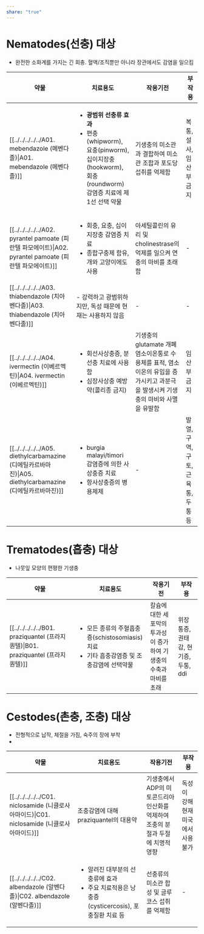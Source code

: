 ```yaml
---
share: "true"
---
```


# Nematodes(선충) 대상

- 완전한 소화계를 가지는 긴 회충. 혈액/조직뿐만 아니라 장관에서도 감염을 일으킴

| 약물                                                                                                             | 치료용도                                                                                                                 | 작용기전                                                                         | 부작용                   |
| -------------------------------------------------------------------------------------------------------------- | -------------------------------------------------------------------------------------------------------------------- | ---------------------------------------------------------------------------- | --------------------- |
| [[../../../../../A01. mebendazole (메벤다졸)\|A01. mebendazole (메벤다졸)]]                       | <ul><li>**광범위 선충류 효과**</li><li>편충(whipworm), 요충(pinworm), 십이지장충(hookworm), 회충(roundworm) 감염증 치료에 제1선 선택 약물</li></ul> | 기생충의 미소관과 결합하여 미소관 조합과 포도당 섭취를 억제함                                           | 복통, 설사, 임산부 금지        |
| [[../../../../../A02. pyrantel pamoate (피란텔 파모에이트)\|A02. pyrantel pamoate (피란텔 파모에이트)]]   | <ul><li>회충, 요충, 십이지장충 감염증 치료</li><li>종합구충제 함유, 개와 고양이에도 사용</li></ul>                                                 | 아세틸콜린의 유리 및 cholinestrase의 억제를 일으켜 연충의 마비를 초래함                               | \-                    |
| [[../../../../../A03. thiabendazole (치아벤다졸)\|A03. thiabendazole (치아벤다졸)]]                 | - 강력하고 광범위하지만, 독성 때문에 현재는 사용하지 않음                                                                                    | \-                                                                           | \-                    |
| [[../../../../../A04. ivermectin (이베르멕틴)\|A04. ivermectin (이베르멕틴)]]                       | <ul><li>회선사상충증, 분선충 치료에 사용함</li><li>심장사상충 예방약(콜리종 금지)</li></ul>                                                      | 기생충의 glutamate 개폐 염소이온통로 수용체를 표적, 염소이온의 유입을 증가시키고 과분극을 발생시켜 기생충의 마비와 사멸을 유발함 | 임산부 금지                |
| [[../../../../../A05. diethylcarbamazine (디에틸카르바마진)\|A05. diethylcarbamazine (디에틸카르바마진)]] | <ul><li>burgia malayi/timori 감염증에 의한 사상충증 치료</li><li>항사상충증의 병용제제</li></ul>                                           | \-                                                                           | 발열, 구역, 구토, 근육통, 두통 등 |


# Trematodes(흡충) 대상

- 나뭇잎 모양의 편평한 기생충

| 약물                                                                                           | 치료용도                                                                             | 작용기전                                  | 부작용                     |
| -------------------------------------------------------------------------------------------- | -------------------------------------------------------------------------------- | ------------------------------------- | ----------------------- |
| [[../../../../../B01. praziquantel (프라지퀀텔)\|B01. praziquantel (프라지퀀텔)]] | <ul><li>모든 종류의 주혈흡충증(schistosomiasis) 치료</li><li>기타 흡충감염증 및 조충감염에 선택약물</li></ul> | 칼슘에 대한 세포막의 투과성이 증가하여 기생충의 수축과 마비를 초래 | 위장통증, 권태감, 현기증, 두통, ddi |


# Cestodes(촌충, 조충) 대상

- 전형적으로 납작, 체절을 가짐, 숙주의 장에 부착
- 
| 약물                                                                                               | 치료용도                                                                              | 작용기전                                           | 부작용                  |
| ------------------------------------------------------------------------------------------------ | --------------------------------------------------------------------------------- | ---------------------------------------------- | -------------------- |
| [[../../../../../C01. niclosamide (니클로사아마이드)\|C01. niclosamide (니클로사아마이드)]] | 조충감염에 대해 praziquantel의 대용약                                                        | 기생충에서 ADP의 미토콘드리아 인산화를 억제하여 조충의 분절과 두절에 치명적 영향 | 독성이 강해 현재 미국에서 사용 불가 |
| [[../../../../../C02. albendazole (알벤다졸)\|C02. albendazole (알벤다졸)]]         | <ul><li>알려진 대부분의 선충류에 효과</li><li>주요 치료적용은 낭충증(cysticercosis), 포충질환 치료 등</li></ul> | 선충류의 미소관 합성 및 글루코스 섭취를 억제함                     | \-                   |

